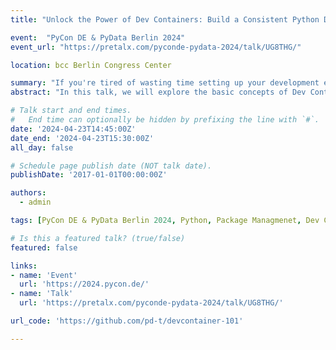 ```yaml
---
title: "Unlock the Power of Dev Containers: Build a Consistent Python Development Environment in Seconds!" 

event:  "PyCon DE & PyData Berlin 2024"
event_url: "https://pretalx.com/pyconde-pydata-2024/talk/UG8THG/"

location: bcc Berlin Congress Center

summary: "If you're tired of wasting time setting up your development environment and want to unlock the power of Dev Containers, then this talk is a must-attend for you!"
abstract: "In this talk, we will explore the basic concepts of Dev Containers and demonstrate how they can support your everyday development as a Python programmer, data scientist, or machine learning engineer. With Dev Containers, you can build a consistent development environment in seconds, no matter where you are or what tools you use. And you know what? The Development Container Specification is even open source. Say goodbye to the hassle of setting up your development environment from scratch every time you start a new project!"

# Talk start and end times.
#   End time can optionally be hidden by prefixing the line with `#`.
date: '2024-04-23T14:45:00Z'
date_end: '2024-04-23T15:30:00Z'
all_day: false

# Schedule page publish date (NOT talk date).
publishDate: '2017-01-01T00:00:00Z'

authors:
  - admin

tags: [PyCon DE & PyData Berlin 2024, Python, Package Managmenet, Dev Containers, Development Environment]

# Is this a featured talk? (true/false)
featured: false

links:
- name: 'Event'
  url: 'https://2024.pycon.de/'
- name: 'Talk'
  url: 'https://pretalx.com/pyconde-pydata-2024/talk/UG8THG/'

url_code: 'https://github.com/pd-t/devcontainer-101'

---
```



